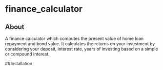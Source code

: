 # finance_calculator

## About
A finance calculator which computes the present value of home loan repayment and bond value. It calculates the returns on your investment
by considering your deposit, interest rate, years of investing based on a simple or compound interest.

##Installation
